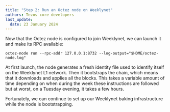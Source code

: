 ```yaml
---
title: "Step 2: Run an Octez node on Weeklynet"
authors: Tezos core developers
last_update:
  date: 23 January 2024
---
```


Now that the Octez node is configured to join Weeklynet, we can launch it and make its RPC available:

```
octez-node run --rpc-addr 127.0.0.1:8732 --log-output="$HOME/octez-node.log"
```

At first launch, the node generates a fresh identity file used to identify itself on the Weeklynet L1 network.
Then it bootstraps the chain, which means that it downloads and applies all the blocks.
This takes a variable amount of time depending on when during the week these instructions are followed but at worst, on a Tuesday evening, it takes a few hours.

Fortunately, we can continue to set up our Weeklynet baking infrastructure while the node is bootstrapping.
